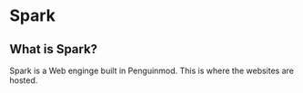 # Spark

## What is Spark?

Spark is a Web enginge built in Penguinmod. This is where the websites are hosted.
